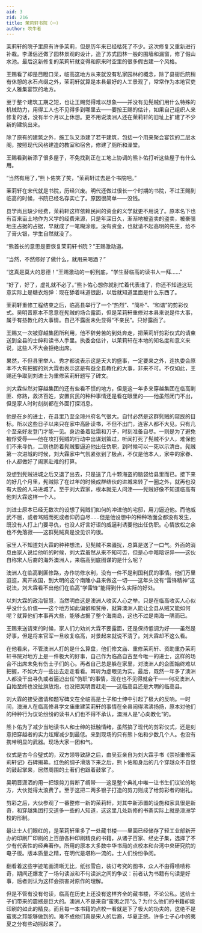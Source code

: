 ```yaml
---
aid: 3
zid: 216
title: 茉莉轩书院（一）
author: 吹牛者
---
```


茉莉轩的院子里原有许多茉莉，但是历年来已经枯死了不少。这次修复又重新进行补栽。李潇侣还做了园林景观的设计，造了苏式园林一般的围墙和漏窗，修了假山水池。最后这新修复的茉莉轩就变得和原来时空里的很多假古建一个风格。

王赐看了却是目瞪口呆，临高这地方从来就没有私家园林的概念，除了县衙后院稍有休憩的水石点缀之外，茉莉轩就算是本县最好的人工景观了，常常作为本地官吏文人雅集宴饮的地方。

至于整个建筑工期之短，也让王赐觉得难以想象——并没有见髡贼们用什么特殊的机械助力，用得工人也不见得多到哪里去——要按王赐的估计，如果自己组织人来修复的话，没有半个月以上休想。更不用说澳洲人还在茉莉轩的旧址上扩建了不少新的建筑出来。

除了原有的建筑之外，施工队又添建了若干建筑，包括一个用来聚会宴饮的二层水阁，按照现代风格建造的教室和宿舍，修建了厕所和澡堂。

王赐看到新添了很多屋子，不免找到正在工地上协调的熊卜佑打听这些屋子有什么用。

“当然有用了，”熊卜佑笑了笑，“茉莉轩过去是个书院吧。”

茉莉轩在宋代就是书院，历经兴废。明代还做过很长一个时期的书院，不过王赐到临高的时候，书院已经名存实亡了。原因很简单——没钱。

县学尚且缺少经费，茉莉轩这样依赖民间的资金的义学就更不用说了。原本名下也有百来亩土地作为义学的经费来源，只是年深日久，渐渐地被盗卖的盗卖，被豪强地主占据的占据，早就成了一笔糊涂账。没有资金，也就请不起高明的先生，给不了膏火银，学生自然就没了。

“熊首长的意思是要恢复茉莉轩书院？”王赐激动道。

“当然，不然修好了做什么，就用来喝酒？”

“这真是莫大的恩德！”王赐激动的一躬到底，“学生替临高的读书人一拜……”

“好了，好了，虚礼就不必了。”熊卜佑心想你就别忙着代表谁了，你还不知道这玩意实际上是糖衣炮弹：现在舔着味道很甜，以后就知道里面是什么东西了。

茉莉轩重修工程结束之后，临高县举行了一个“热烈”、“简朴”、“和谐”的剪彩仪式。吴明晋原本不愿意在髡贼的场合露面，但是茉莉轩重修对本县来说是件大事，属于有益教化的大事情。自己不露面未免显得“不亲民”。只好露面了。

王赐又一次被穿越集团所利用，他不辞劳苦的到处奔走，把茉莉轩剪彩仪式的请柬送到全县的士绅和读书人手里。执委会估计，以茉莉轩在本地的知名度和意义来说，这些人不大会拒绝出席。

果然，不但县里举人、秀才都说表示这是天大的盛事，一定要来之外，连执委会原本不大有把握的刘大霖也表示这是有益全县教化的大事，非来不可。不仅如此，王赐还争取到刘进士为重修茉莉轩题写了碑文。

刘大霖纵然对穿越集团的还有些看不惯的地方，但是这一年多来穿越集团在临高剿匪、修路，救济百姓，安置贫民的种种事情还是看在眼里的——他虽然闭门不出，但是家人时时刻刻都在外面打探消息。

他是在乡的进士，在县里乃至全琼州府名气很大。自忖必然是这群髡贼的窥觊的目标。所以这些日子以来只在家中高卧读书，不但不出门，连客人都不大见。只有几个至亲好友登门才能一见。身边备着砒霜和刀子，时刻准备自尽。一则是为了避免被俘受辱——他在攻打髡贼的行动中出谋划策过，听闻打死了髡贼不少人，难保他们不来寻仇，二则也防着髡贼要逼迫他出任伪职，到时候可以一死以示清白。髡贼第一次进城的时候，刘大霖家中气氛紧张到了极点，不仅是他本人，家中的家眷、仆人都做好了阖家赴难的打算。

没想到髡贼进城之后又退了出去，只是送了几十颗海盗的脑袋给县里而已。接下来的好几个月里，髡贼除了在过年的时候成群结伙的进城来转了一圈之外，就再也没有大股的人马进城了。至于刘大霖家，根本就无人问津——髡贼好像不知道临高有他刘大霖这样一个人。

刘进士原本已经无数次的设想了髡贼们如何的冲进他的宅邸，用刀逼迫他。而他威武不屈，或者骂贼而死或者仰药自尽……但是他设想中的种种场面全都没有发生，既没有人打上门要寻仇，也没人好言好语的威逼利诱要他出任伪职。心情放松之余也不免落寂——这群髡贼真是没见识的很。

家里人不知道刘大霖的种种想法，见髡贼不来骚扰，总算是送了一口气。外面的消息由家人说给他听的时候，刘大霖虽然从来不知可否，但是心中暗暗讶异——这伙自称宋人后裔的海外澳洲人，来临高到底图谋的是什么呢？

澳洲人在临高剿匪修路，办作坊修水利，没有一件不是利国利民的事情。他们万里迢迢，离开故国，到大明的这个南陲小县来做这一切——这年头没有“雷锋精神”这说法，刘大霖看不出他们在临高“学雷锋”能得到什么实际的好处。

以刘大霖的政治智慧，当然明白这是澳洲人收买人心之举。只是在临高收买人心似乎没什么价值——这个地方如此偏僻和贫瘠，就算澳洲人能让全县从贼又能如何呢？就算他们本事再大些，能够占据了整个海南岛，这也不过是南海一隅而已。

王赐来送请柬的时候，家人们力劝刘大霖不要露面，还是保持低调为好——虽然是好事，但是将来官军一旦收复临高，对景起来就说不清了。刘大霖却不这么看。

在他看来，不管澳洲人打的是什么算盘，他们修文庙、重修茉莉轩、资助重办茉莉轩书院对地方上是一件极大的好事，自己作为临高自古至今唯一的进士，这样的场合不出席未免有伤士子们的心。再者自己总是躲在家里，对澳洲人的企图始终难以把握，不如大方一些出去走走看看。耳听为虚眼见为实。最后，既然一年多了澳洲人都没干出寻仇或者逼迫出任“伪职”的事情，现在也不见得就会干——何况澳洲人自始至终也没扯旗放炮，也没把吴明晋赶走——这临高县还是大明的临高县。

刘大霖的接受邀请和题写碑文在全临高是士子和士绅中引起了极大的反响。一时间，澳洲人在临高修县学文庙重建茉莉轩的事情在全县闹得沸沸扬扬，原本对他们的种种行为议论纷纷的读书人们也不得不承认，澳洲人是“心向教化”的。

熊卜佑为了减少当地读书人和士绅的抵触情绪，虽然搞了现代的剪彩仪式，还是刻意把穿越者的实力炫耀减少到最低。来到现场的只有熊卜佑和少数几个人。也没有携带明显的武器。现场大家一团和气。

仪式是古今合璧式的，双方领导致辞之后，由吴亚亲自为刘大霖手书《崇祯重修茉莉轩记》石碑揭幕。红色的绸子滑落下来之后，熊卜佑和身后的几个穿越众不自觉的鼓起掌来，居然周围的土著们也跟着鼓掌了。

吴明晋潇洒的用一把银剪刀剪断了绸带——这是整个典礼中唯一让书生们议论的地方，大伙觉得太浪费了。至于这把二两多银子打造的剪刀则成了给剪彩者的谢礼。

剪彩之后，大伙参观了一番整修一新的茉莉轩，对其中新添置的设施和家具很是新奇，和穿越集团打交道多一些的人知道，这这里几处新修的书斋实际上就是澳洲学校的形制。

最让士人们眼红的，是茉莉轩里多了一处藏书楼——里面已经储存了轻工业部新开办的印刷厂印刷的上百册各种印刷精良的书籍，从诸子百家、经史子集，选择了不少有代表性的经典著作。所用的原本大多数中华书局的点校本和台湾中央研究院的电子版。版本质量之精，在明代是堪称一流的。士人们纷纷争阅。

翻看着这些字迹笔画清晰无比，纸张雪白，装订考究的图书，众人不由得啧啧称奇，期间还爆发了一场句读派和不句读派之间的争议：前者认为书籍有句读是好事，后者则认为这样会损害对原作的理解。

但是不管有没有句读，临高在历史上还没有这样齐全的藏书楼，不论公私。这给士子们带来的震撼是巨大的。澳洲人不是来自“蛮夷之邦”么？为什么他们的书籍却能印刷的如此的精良。而且每一本书籍的点校一看就是下了极大的功夫的，这绝不是蛮夷之邦能够做到的。难不成他们真是宋人的后裔，华夏正统。许多士子心中的夷夏之分有些动摇起来了。
